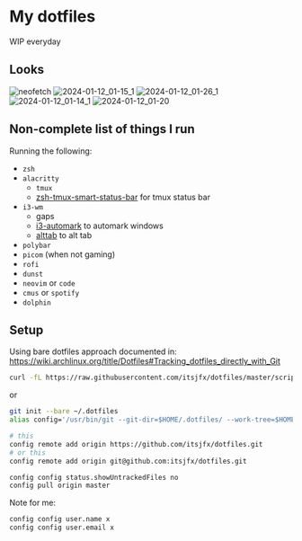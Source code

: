 # My dotfiles

WIP everyday

## Looks

![neofetch](https://github.com/itsjfx/dotfiles/assets/13778935/76a84b1c-4dcd-413a-9db4-980dc5a24e84)
![2024-01-12_01-15_1](https://github.com/itsjfx/dotfiles/assets/13778935/c0cb6444-686d-4b31-bfb3-4c41fdb22ac6)
![2024-01-12_01-26_1](https://github.com/itsjfx/dotfiles/assets/13778935/fc85ae12-ee0b-42bb-ad22-fb1cb33209cd)
![2024-01-12_01-14_1](https://github.com/itsjfx/dotfiles/assets/13778935/2c2ffd13-7692-4dc4-8d36-f1520e417a73)
![2024-01-12_01-20](https://github.com/itsjfx/dotfiles/assets/13778935/b82ae57e-3f5d-468d-9469-ca8c9e94c5a4)

## Non-complete list of things I run

Running the following:
* `zsh`
* `alacritty`
    * `tmux`
    * [zsh-tmux-smart-status-bar](https://github.com/itsjfx/zsh-tmux-smart-status-bar) for tmux status bar
* `i3-wm`
    * gaps
    * [i3-automark](https://github.com/lincheney/i3-automark) to automark windows
    * [alttab](https://github.com/sagb/alttab) to alt tab
* `polybar`
* `picom` (when not gaming)
* `rofi`
* `dunst`
* `neovim` or `code`
* `cmus` or `spotify`
* `dolphin`

## Setup

Using bare dotfiles approach documented in: <https://wiki.archlinux.org/title/Dotfiles#Tracking_dotfiles_directly_with_Git>

```bash
curl -fL https://raw.githubusercontent.com/itsjfx/dotfiles/master/scripts/bootstrap/run_bootstrap.sh | bash
```

or

```bash
git init --bare ~/.dotfiles
alias config='/usr/bin/git --git-dir=$HOME/.dotfiles/ --work-tree=$HOME'

# this
config remote add origin https://github.com/itsjfx/dotfiles.git
# or this
config remote add origin git@github.com:itsjfx/dotfiles.git

config config status.showUntrackedFiles no
config pull origin master
```

Note for me:

```bash
config config user.name x
config config user.email x
```
